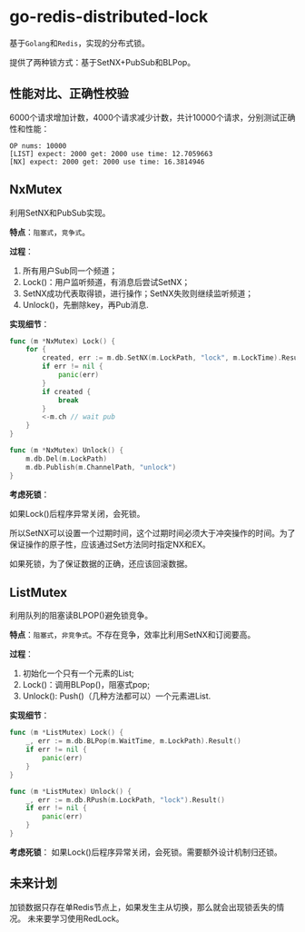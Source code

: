 # go-redis-distributed-lock
 
基于`Golang`和`Redis`，实现的分布式锁。

提供了两种锁方式：基于SetNX+PubSub和BLPop。

## 性能对比、正确性校验

6000个请求增加计数，4000个请求减少计数，共计10000个请求，分别测试正确性和性能：

```
OP nums: 10000
[LIST] expect: 2000 get: 2000 use time: 12.7059663
[NX] expect: 2000 get: 2000 use time: 16.3814946
```

## NxMutex

利用SetNX和PubSub实现。

**特点**：`阻塞式`，`竞争式`。

**过程**：
1. 所有用户Sub同一个频道；
2. Lock()：用户监听频道，有消息后尝试SetNX；
3. SetNX成功代表取得锁，进行操作；SetNX失败则继续监听频道；
4. Unlock()，先删除key，再Pub消息.

**实现细节**：
```go
func (m *NxMutex) Lock() {
	for {
		created, err := m.db.SetNX(m.LockPath, "lock", m.LockTime).Result()
		if err != nil {
			panic(err)
		}
		if created {
			break
		}
		<-m.ch // wait pub
	}
}

func (m *NxMutex) Unlock() {
	m.db.Del(m.LockPath)
	m.db.Publish(m.ChannelPath, "unlock")
}
```

**考虑死锁**：

如果Lock()后程序异常关闭，会死锁。

所以SetNX可以设置一个过期时间，这个过期时间必须大于冲突操作的时间。为了保证操作的原子性，应该通过Set方法同时指定NX和EX。

如果死锁，为了保证数据的正确，还应该回滚数据。

## ListMutex

利用队列的阻塞读BLPOP()避免锁竞争。

**特点**：`阻塞式`，`非竞争式`。不存在竞争，效率比利用SetNX和订阅要高。

**过程**：
1. 初始化一个只有一个元素的List;
2. Lock()：调用BLPop()，阻塞式pop;
3. Unlock(): Push()（几种方法都可以）一个元素进List.

**实现细节**：
```go
func (m *ListMutex) Lock() {
	_, err := m.db.BLPop(m.WaitTime, m.LockPath).Result()
	if err != nil {
		panic(err)
	}
}

func (m *ListMutex) Unlock() {
	_, err := m.db.RPush(m.LockPath, "lock").Result()
	if err != nil {
		panic(err)
	}
}
```

**考虑死锁**：
如果Lock()后程序异常关闭，会死锁。需要额外设计机制归还锁。

## 未来计划

加锁数据只存在单Redis节点上，如果发生主从切换，那么就会出现锁丢失的情况。 未来要学习使用RedLock。



